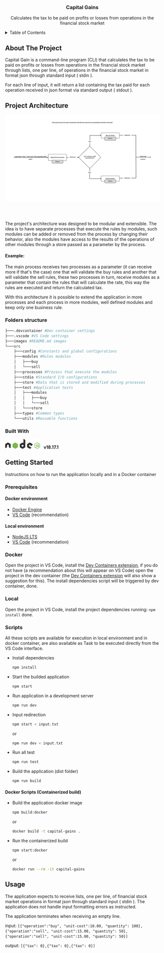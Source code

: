 <div align="center">
  <h3 align="center">Capital Gains</h3>

  <p align="center">
    Calculates the tax to be paid on profits or losses from operations in the financial stock market
</div>



<!-- TABLE OF CONTENTS -->
<details>
  <summary>Table of Contents</summary>
  <ol>
    <li>
      <a href="#about-the-project">About The Project</a>
       <ul>
        <li><a href="#project-architecture">Project Architecture</a></li>
      </ul>
      <ul>
        <li><a href="#built-with">Built With</a></li>
      </ul>
    </li>
    <li>
      <a href="#getting-started">Getting Started</a>
      <ul>
        <li><a href="#prerequisites">Prerequisites</a></li>
        <li><a href="#docker">Docker</a></li>
        <li><a href="#local">Local</a></li>
        <li><a href="#scripts">Scripts</a></li>
      </ul>
    </li>
    <li><a href="#usage">Usage</a></li>
  </ol>
</details>



<!-- ABOUT THE PROJECT -->
## About The Project

Capital Gain is a command-line program (CLI) that calculates the tax to be paid on profits or losses from operations in the financial stock market through lists, one per line, of operations in the financial stock market in format json through standard input ( stdin ).

For each line of input, it will return a list containing the tax paid for each operation received in json format via standard output ( stdout ).

## Project Architecture

<img src="images/flow-chart.png" alt="flow chart" width="auto" height="auto" >

<br /> <br />

The project's architecture was designed to be modular and extensible. The idea is to have separate processes that execute the rules by modules, such modules can be added or removed from the process by changing their behavior, also the modules have access to the results of the operations of other modules through a store passed as a parameter by the process.

#### Example:
The main process receives two processes as a parameter (it can receive more if that's the case) one that will validate the buy rules and another that will validate the sell rules, these two processes in turn, receive modules as a parameter that contain the rules that will calculate the rate, this way the rules are executed and return the calculated tax.


With this architecture it is possible to extend the application in more processes and each process in more modules, well defined modules and keep only one business rule.

### Folders structure
```sh
├───.devcontainer #Dev container settings
├───.vscode #VS Code settings
├───images #README.md images
└───src
    ├───config #Constants and global configurations
    ├───modules #Rules modules
    │   ├───buy
    │   └───sell
    ├───processes #Process that execute the modules
    ├───stdio #Standard I/O configurations
    ├───store #Data that is stored and modified during processes
    ├───test #Application tests
    │   ├───modules
    │   │   ├───buy
    │   │   └───sell
    │   └───store
    ├───types #Common types
    └───utils #Reusable functions
```

### Built With

<a href="https://nodejs.org/"><img src="images/node.png" alt="node icon" width="auto" height="auto"></a>
<strong style="margin-left:8px">v18.17.1</strong>

<!-- GETTING STARTED -->
## Getting Started

Instructions on how to run the application locally and in a Docker container



### Prerequisites
#### Docker environment

* [Docker Engine](https://docs.docker.com/engine/install/)
* [VS Code](https://code.visualstudio.com/) (recommendation)


#### Local environment

* [NodeJS LTS](https://nodejs.org/)
* [VS Code](https://code.visualstudio.com/) (recommendation)


### Docker

Open the project in VS Code, install the [Dev Containers extension](https://marketplace.visualstudio.com/items?itemName=ms-vscode-remote.remote-containers), if you do not have (a recommendation about this will appear on VS Code) open the project in the dev container (the [Dev Containers extension](https://marketplace.visualstudio.com/items?itemName=ms-vscode-remote.remote-containers) will also show a suggestion for this). The install dependencies script will be triggered by dev container, done. 

### Local

Open the project in VS Code, install the project dependencies running: ```npm install``` done.

### Scripts

All these scripts are available for execution in local environment and in docker container, are also available as Task to be executed directly from the VS Code interface.

* Install dependencies
  ```sh
  npm install
  ```

* Start the builded application
  ```sh
  npm start
  ```
  
* Run application in a development server
  ```sh
  npm run dev
  ```

* Input redirection
  ```sh
  npm start < input.txt
  ```
  or
  ```sh
  npm run dev < input.txt
  ```

* Run all test
  ```sh
  npm run test
  ```

* Build the application (dist folder)
  ```sh
  npm run build
  ```

#### Docker Scripts (Containerized build)

* Build the application docker image
  ```sh
  npm build:docker
  ```
  or
  ```sh
  docker build -t capital-gains .
  ```

* Run the containerized build
  ```sh
  npm start:docker
  ```
  or
  ```sh
  docker run --rm -it capital-gains
  ```

<!-- USAGE EXAMPLES -->
## Usage

The application expects to receive lists, one per line, of financial stock market operations in format
json through standard input ( stdin ). The application does not handle input formatting errors as instructed.

The application terminates when receiving an empty line.

input: ``[{"operation":"buy", "unit-cost":10.00, "quantity": 100}, {"operation":"sell", "unit-cost":15.00, "quantity": 50}, {"operation":"sell", "unit-cost":15.00, "quantity": 50}]``

output: ``[{"tax": 0},{"tax": 0},{"tax": 0}]``
